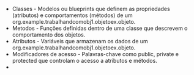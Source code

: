 * Classes - Modelos ou blueprints que definem as propriedades (atributos) e comportamentos (métodos) de um org.example.trabalhandcomobj1.objetoex.objeto.
* Metodos -  Funções definidas dentro de uma classe que descrevem o comportamento dos objetos.
* Atributos - Variáveis que armazenam os dados de um org.example.trabalhandcomobj1.objetoex.objeto.
* Modificadores de acesso - Palavras-chave como public, private e protected que controlam o acesso a atributos e métodos.
* 





